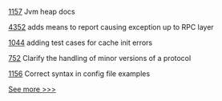 
[1157](https://github.com/hyperledger/besu-docs/pull/1157) Jvm heap docs

[4352](https://github.com/hyperledger/besu/pull/4352) adds means to report causing exception up to RPC layer 

[1044](https://github.com/hyperledger/firefly/pull/1044) adding test cases for cache init errors

[752](https://github.com/hyperledger/aries-rfcs/pull/752) Clarify the handling of minor versions of a protocol

[1156](https://github.com/hyperledger/besu-docs/pull/1156) Correct syntax in config file examples


[See more >>>](https://start-here.hyperledger.org/pull-requests)
